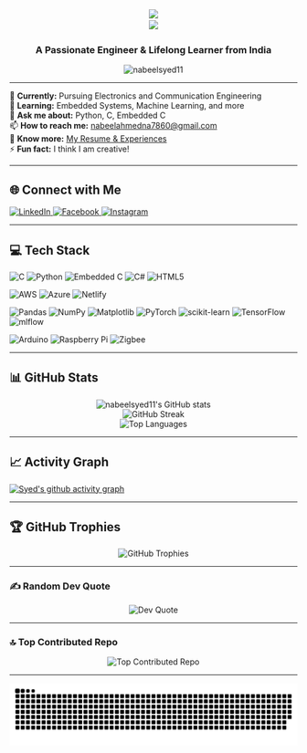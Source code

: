 <div align="center">
  <img height="150" src="https://media.giphy.com/media/M9gbBd9nbDrOTu1Mqx/giphy.gif"  />
</div>

<div align="center">
  <img src="https://readme-typing-svg.herokuapp.com?font=Fira%20Code+Daughter&color=C0C0C0&size=20&lines=Hey!+It's+Syed+Nabeel+Ahmed+!+An+Engineer+ 👨🏻‍💻;+A+Passionate+Engineer+&+Lifelong+Learner+from+India+👨🏻‍💻;" />
</div>


<h3 align="center">A Passionate Engineer & Lifelong Learner from India</h3>

<p align="center">
  <img src="https://komarev.com/ghpvc/?username=nabeelsyed11&label=Profile%20views&color=0e75b6&style=flat" alt="nabeelsyed11" />
</p>

---

🔭 **Currently:** Pursuing Electronics and Communication Engineering  
🌱 **Learning:** Embedded Systems, Machine Learning, and more  
💬 **Ask me about:** Python, C, Embedded C  
📫 **How to reach me:** nabeelahmedna7860@gmail.com  
📄 **Know more:** [My Resume & Experiences](https://nabeelsyed.tiiny.site/)  
⚡ **Fun fact:** I think I am creative!  

---

## 🌐 Connect with Me

<p align="left">
  <a href="https://linkedin.com/in/syed-ahmed-64052a32a" target="_blank">
    <img src="https://raw.githubusercontent.com/rahuldkjain/github-profile-readme-generator/master/src/images/icons/Social/linked-in-alt.svg" alt="LinkedIn" height="30" width="40" />
  </a>
  <a href="https://www.facebook.com/profile.php?id=100041793710234" target="_blank">
    <img src="https://raw.githubusercontent.com/rahuldkjain/github-profile-readme-generator/master/src/images/icons/Social/facebook.svg" alt="Facebook" height="30" width="40" />
  </a>
  <a href="https://instagram.com/nabeelsyed_" target="_blank">
    <img src="https://raw.githubusercontent.com/rahuldkjain/github-profile-readme-generator/master/src/images/icons/Social/instagram.svg" alt="Instagram" height="30" width="40" />
  </a>
</p>

---

## 💻 Tech Stack

![C](https://img.shields.io/badge/c-%2300599C.svg?style=for-the-badge&logo=c&logoColor=white)
![Python](https://img.shields.io/badge/python-3670A0?style=for-the-badge&logo=python&logoColor=ffdd54)
![Embedded C](https://img.shields.io/badge/Embedded%20C-00599C?style=for-the-badge&logo=c&logoColor=white)
![C#](https://img.shields.io/badge/c%23-%23239120.svg?style=for-the-badge&logo=csharp&logoColor=white)
![HTML5](https://img.shields.io/badge/html5-%23E34F26.svg?style=for-the-badge&logo=html5&logoColor=white)

![AWS](https://img.shields.io/badge/AWS-%23FF9900.svg?style=for-the-badge&logo=amazon-aws&logoColor=white)
![Azure](https://img.shields.io/badge/azure-%230072C6.svg?style=for-the-badge&logo=microsoftazure&logoColor=white)
![Netlify](https://img.shields.io/badge/netlify-%23000000.svg?style=for-the-badge&logo=netlify&logoColor=#00C7B7)

![Pandas](https://img.shields.io/badge/pandas-%23150458.svg?style=for-the-badge&logo=pandas&logoColor=white)
![NumPy](https://img.shields.io/badge/numpy-%23013243.svg?style=for-the-badge&logo=numpy&logoColor=white)
![Matplotlib](https://img.shields.io/badge/Matplotlib-%23ffffff.svg?style=for-the-badge&logo=Matplotlib&logoColor=black)
![PyTorch](https://img.shields.io/badge/PyTorch-%23EE4C2C.svg?style=for-the-badge&logo=PyTorch&logoColor=white)
![scikit-learn](https://img.shields.io/badge/scikit--learn-%23F7931E.svg?style=for-the-badge&logo=scikit-learn&logoColor=white)
![TensorFlow](https://img.shields.io/badge/TensorFlow-%23FF6F00.svg?style=for-the-badge&logo=TensorFlow&logoColor=white)
![mlflow](https://img.shields.io/badge/mlflow-%23d9ead3.svg?style=for-the-badge&logo=numpy&logoColor=blue)

![Arduino](https://img.shields.io/badge/-Arduino-00979D?style=for-the-badge&logo=Arduino&logoColor=white)
![Raspberry Pi](https://img.shields.io/badge/-Raspberry_Pi-C51A4A?style=for-the-badge&logo=Raspberry-Pi)
![Zigbee](https://img.shields.io/badge/zigbee-%23EB0443.svg?style=for-the-badge&logo=zigbee&logoColor=white)

<!-- Add more badges as you wish -->


---
## 📊 GitHub Stats

<p align="center">
  <img src="https://github-readme-stats.vercel.app/api?username=nabeelsyed11&theme=github_dark&hide_border=false&include_all_commits=true&count_private=false" alt="nabeelsyed11's GitHub stats" /><br />
  <img src="https://nirzak-streak-stats.vercel.app/?user=nabeelsyed11&theme=github_dark&hide_border=false" alt="GitHub Streak" /><br />
  <img src="https://github-readme-stats.vercel.app/api/top-langs/?username=nabeelsyed11&theme=github_dark&hide_border=false&include_all_commits=true&count_private=true&layout=compact" alt="Top Languages" />
</p>

---

## 📈 Activity Graph

[![Syed's github activity graph](https://github-readme-activity-graph.vercel.app/graph?username=nabeelsyed11&theme=react-dark)](https://github.com/ashutosh00710/github-readme-activity-graph)

---

## 🏆 GitHub Trophies
<p align="center">
  <img src="https://github-profile-trophy.vercel.app/?username=nabeelsyed11&theme=radical&no-frame=false&no-bg=true&margin-w=4" alt="GitHub Trophies" />
</p>

---

### ✍️ Random Dev Quote
<p align="center">
  <img src="https://quotes-github-readme.vercel.app/api?type=horizontal&theme=radical" alt="Dev Quote" />
</p>

---

### 🔝 Top Contributed Repo
<p align="center">
  <img src="https://github-contributor-stats.vercel.app/api?username=nabeelsyed11&limit=5&theme=dark&combine_all_yearly_contributions=true" alt="Top Contributed Repo" />
</p>

---

![snake gif](https://github.com/nabeelsyed11/nabeelsyed11/blob/output/github-snake-dark.svg)


